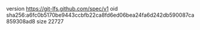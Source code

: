 version https://git-lfs.github.com/spec/v1
oid sha256:a6fc0b5170be9443ccbfb22ca8fd6ed06bea24fa6d242db590087ca859308ad8
size 22727
